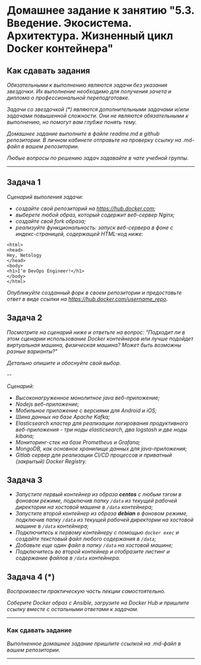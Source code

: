 
# Домашнее задание к занятию "5.3. Введение. Экосистема. Архитектура. Жизненный цикл Docker контейнера"

## Как сдавать задания

*Обязательными к выполнению являются задачи без указания звездочки. Их выполнение необходимо для получения зачета и диплома о профессиональной переподготовке.*

*Задачи со звездочкой (\*) являются дополнительными задачами и/или задачами повышенной сложности. Они не являются обязательными к выполнению, но помогут вам глубже понять тему.*

*Домашнее задание выполните в файле readme.md в github репозитории. В личном кабинете отправьте на проверку ссылку на .md-файл в вашем репозитории.*

*Любые вопросы по решению задач задавайте в чате учебной группы.*

---

## Задача 1

*Сценарий выполения задачи:*

- *создайте свой репозиторий на https://hub.docker.com;*
- *выберете любой образ, который содержит веб-сервер Nginx;*
- *создайте свой fork образа;*
- *реализуйте функциональность:
запуск веб-сервера в фоне с индекс-страницей, содержащей HTML-код ниже:*
```
<html>
<head>
Hey, Netology
</head>
<body>
<h1>I’m DevOps Engineer!</h1>
</body>
</html>
```
*Опубликуйте созданный форк в своем репозитории и предоставьте ответ в виде ссылки на https://hub.docker.com/username_repo.*

## Задача 2

*Посмотрите на сценарий ниже и ответьте на вопрос:
"Подходит ли в этом сценарии использование Docker контейнеров или лучше подойдет виртуальная машина, физическая машина? Может быть возможны разные варианты?"*

*Детально опишите и обоснуйте свой выбор.*

--

*Сценарий:*

- *Высоконагруженное монолитное java веб-приложение;*
- *Nodejs веб-приложение;*
- *Мобильное приложение c версиями для Android и iOS;*
- *Шина данных на базе Apache Kafka;*
- *Elasticsearch кластер для реализации логирования продуктивного веб-приложения - три ноды elasticsearch, два logstash и две ноды kibana;*
- *Мониторинг-стек на базе Prometheus и Grafana;*
- *MongoDB, как основное хранилище данных для java-приложения;*
- *Gitlab сервер для реализации CI/CD процессов и приватный (закрытый) Docker Registry.*

## Задача 3

- *Запустите первый контейнер из образа ***centos*** c любым тэгом в фоновом режиме, подключив папку ```/data``` из текущей рабочей директории на хостовой машине в ```/data``` контейнера;*
- *Запустите второй контейнер из образа ***debian*** в фоновом режиме, подключив папку ```/data``` из текущей рабочей директории на хостовой машине в ```/data``` контейнера;*
- *Подключитесь к первому контейнеру с помощью ```docker exec``` и создайте текстовый файл любого содержания в ```/data```;*
- *Добавьте еще один файл в папку ```/data``` на хостовой машине;*
- *Подключитесь во второй контейнер и отобразите листинг и содержание файлов в ```/data``` контейнера.*

## Задача 4 (*)

*Воспроизвести практическую часть лекции самостоятельно.*

*Соберите Docker образ с Ansible, загрузите на Docker Hub и пришлите ссылку вместе с остальными ответами к задачам.*


---

### Как cдавать задание

*Выполненное домашнее задание пришлите ссылкой на .md-файл в вашем репозитории.*

---

